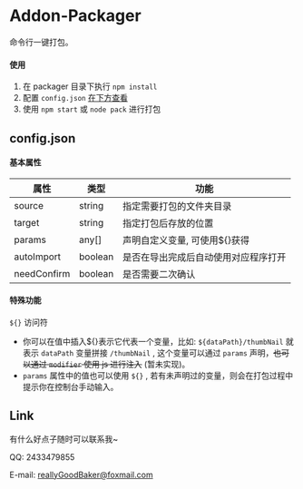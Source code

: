 # Addon-Packager

命令行一键打包。



#### 使用

1. 在 packager 目录下执行 ` npm install `
2. 配置 ` config.json ` <a href="#config">在下方查看</a>
3. 使用 ` npm start ` 或 ` node pack `  进行打包 





## config.json<div id="config"></div>



#### 基本属性

| 属性        | 类型    | 功能                                 |
| ----------- | ------- | ------------------------------------ |
| source      | string  | 指定需要打包的文件夹目录             |
| target      | string  | 指定打包后存放的位置                 |
| params      | any[]   | 声明自定义变量, 可使用${}获得        |
| autoImport  | boolean | 是否在导出完成后自动使用对应程序打开 |
| needConfirm | boolean | 是否需要二次确认                     |



#### 特殊功能

` ${} ` 访问符

* 你可以在值中插入${}表示它代表一个变量，比如: ` ${dataPath}/thumbNail ` 就表示 ` dataPath ` 变量拼接 ` /thumbNail ` , 这个变量可以通过 ` params ` 声明，<del>也可以通过 ` modifier ` 使用 js 进行注入</del> (暂未实现)。
* ` params ` 属性中的值也可以使用 `${}` , 若有未声明过的变量，则会在打包过程中提示你在控制台手动输入。





## Link

有什么好点子随时可以联系我~

QQ: 2433479855

E-mail: reallyGoodBaker@foxmail.com
